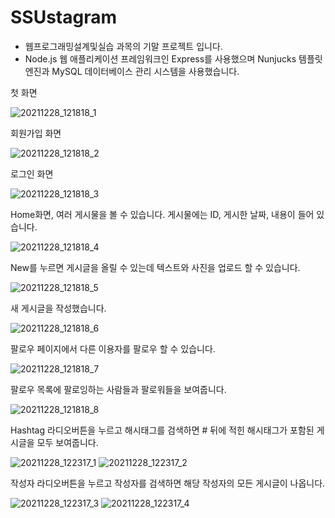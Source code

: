# SSUstagram

* 웹프로그래밍설계및실습 과목의 기말 프로젝트 입니다.
* Node.js 웹 애플리케이션 프레임워크인 Express를 사용했으며 Nunjucks 템플릿 엔진과 MySQL 데이터베이스 관리 시스템을 사용했습니다.

첫 화면

![20211228_121818_1](https://user-images.githubusercontent.com/20348923/147524737-4add8cf5-5cb2-419c-9533-f1e8a0331f2d.png)

회원가입 화면

![20211228_121818_2](https://user-images.githubusercontent.com/20348923/147524738-b2737e39-688c-4d69-ab48-34ac8697f2fa.png)

로그인 화면

![20211228_121818_3](https://user-images.githubusercontent.com/20348923/147524740-ad67f25c-61d9-41c9-9c31-9569f22cefc1.png)

Home화면, 여러 게시물을 볼 수 있습니다. 게시물에는 ID, 게시한 날짜, 내용이 들어 있습니다.

![20211228_121818_4](https://user-images.githubusercontent.com/20348923/147524743-0833d51b-bec8-4814-a18c-118a25304cd7.png)

New를 누르면 게시글을 올릴 수 있는데 텍스트와 사진을 업로드 할 수 있습니다.

![20211228_121818_5](https://user-images.githubusercontent.com/20348923/147524748-4f62b64b-ee73-4686-8221-ba1dac5db389.png)

새 게시글을 작성했습니다.

![20211228_121818_6](https://user-images.githubusercontent.com/20348923/147524750-bbd5f324-10ec-4b35-9dc8-9caaa4849de2.png)

팔로우 페이지에서 다른 이용자를 팔로우 할 수 있습니다.

![20211228_121818_7](https://user-images.githubusercontent.com/20348923/147524751-c8ee0f2b-91ee-4c6e-82ab-01c8522fd10c.png)

팔로우 목록에 팔로잉하는 사람들과 팔로워들을 보여줍니다.

![20211228_121818_8](https://user-images.githubusercontent.com/20348923/147524752-e639e5af-452c-4fb5-a510-d4245a6b1ccb.png)

Hashtag 라디오버튼을 누르고 해시태그를 검색하면 # 뒤에 적힌 해시태그가 포함된 게시글을 모두 보여줍니다.

![20211228_122317_1](https://user-images.githubusercontent.com/20348923/147524754-b84d521a-8707-4069-b59f-7b926ac0cf90.png)
![20211228_122317_2](https://user-images.githubusercontent.com/20348923/147524755-2ce18333-22e3-473f-9ed4-6cedd12304d8.png)

작성자 라디오버튼을 누르고 작성자를 검색하면 해당 작성자의 모든 게시글이 나옵니다.

![20211228_122317_3](https://user-images.githubusercontent.com/20348923/147524756-070b6cc5-3a57-4d6a-9417-59316e13ef0d.png)
![20211228_122317_4](https://user-images.githubusercontent.com/20348923/147524757-9210578a-46d3-4c36-8557-8bfef249f748.png)
